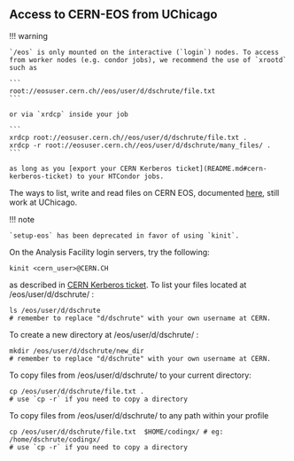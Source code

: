 ## Access to CERN-EOS from UChicago

!!! warning

    `/eos` is only mounted on the interactive (`login`) nodes. To access from worker nodes (e.g. condor jobs), we recommend the use of `xrootd` such as

    ```
    root://eosuser.cern.ch//eos/user/d/dschrute/file.txt
    ```

    or via `xrdcp` inside your job

    ```
    xrdcp root://eosuser.cern.ch//eos/user/d/dschrute/file.txt .
    xrdcp -r root://eosuser.cern.ch//eos/user/d/dschrute/many_files/ .
    ```

    as long as you [export your CERN Kerberos ticket](README.md#cern-kerberos-ticket) to your HTCondor jobs.

The ways to list, write and read files on CERN EOS, documented
[here](https://twiki.cern.ch/twiki/bin/view/AtlasComputing/ATLASStorageAtCERN#EOS_storage_system),
still work at UChicago.

!!! note

    `setup-eos` has been deprecated in favor of using `kinit`.

On the Analysis Facility login servers, try the following:

    kinit <cern_user>@CERN.CH

as described in [CERN Kerberos ticket](README.md#cern-kerberos-ticket). To list your
files located at /eos/user/d/dschrute/ :

    ls /eos/user/d/dschrute
    # remember to replace "d/dschrute" with your own username at CERN.

To create a new directory at /eos/user/d/dschrute/ :

    mkdir /eos/user/d/dschrute/new_dir
    # remember to replace "d/dschrute" with your own username at CERN.

To copy files from /eos/user/d/dschrute/ to your current directory:

    cp /eos/user/d/dschrute/file.txt .
    # use `cp -r` if you need to copy a directory

To copy files from /eos/user/d/dschrute/ to any path within your profile

    cp /eos/user/d/dschrute/file.txt  $HOME/codingx/ # eg: /home/dschrute/codingx/
    # use `cp -r` if you need to copy a directory
